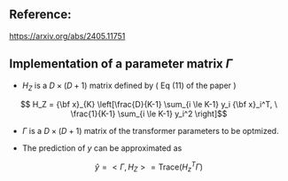 ## Reference:

 https://arxiv.org/abs/2405.11751


## Implementation of a parameter matrix $\Gamma$ 

* $H_Z$ is a $D \times (D+1)$ matrix defined by ( Eq (11) of the paper )

$$ H_Z = {\bf x}_{K} \left[\frac{D}{K-1} \sum_{i \le K-1} y_i {\bf x}_i^T, \ \frac{1}{K-1} \sum_{i \le K-1} y_i^2 \right]$$


* $\Gamma$ is a $D \times (D+1)$ matrix of the transformer parameters to be optmized.


* The prediction of $y$ can be approximated as

$$\hat{y} = < \Gamma, H_Z> = \mbox{Trace}( H_z^T \Gamma )$$